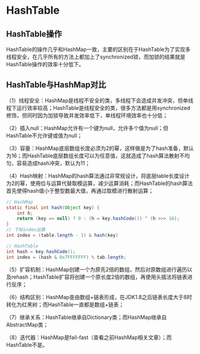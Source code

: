 # HashTable

## HashTable操作

HashTable的操作几乎和HashMap一致，主要的区别在于HashTable为了实现多线程安全，在几乎所有的方法上都加上了synchronized锁，而加锁的结果就是HashTable操作的效率十分低下。

## HashTable与HashMap对比

（1）线程安全：HashMap是线程不安全的类，多线程下会造成并发冲突，但单线程下运行效率较高；HashTable是线程安全的类，很多方法都是用synchronized修饰，但同时因为加锁导致并发效率低下，单线程环境效率也十分低；

（2）插入null：HashMap允许有一个键为null，允许多个值为null；但HashTable不允许键或值为null；

（3）容量：HashMap底层数组长度必须为2的幂，这样做是为了hash准备，默认为16；而HashTable底层数组长度可以为任意值，这就造成了hash算法散射不均匀，容易造成hash冲突，默认为11；

（4）Hash映射：HashMap的hash算法通过非常规设计，将底层table长度设计为2的幂，使用位与运算代替取模运算，减少运算消耗；而HashTable的hash算法首先使得hash值小于整型数最大值，再通过取模进行散射运算；

```java
// HashMap
static final int hash(Object key) {
    int h;
    return (key == null) ? 0 : (h = key.hashCode()) ^ (h >>> 16);
}
// 下标index运算
int index = (table.length - 1) & hash(key)

// HashTable
int hash = key.hashCode();
int index = (hash & 0x7FFFFFFF) % tab.length;
```

（5）扩容机制：HashMap创建一个为原先2倍的数组，然后对原数组进行遍历以及rehash；HashTable扩容将创建一个原长度2倍的数组，再使用头插法将链表进行反序；

（6）结构区别：HashMap是由数组+链表形成，在JDK1.8之后链表长度大于8时转化为红黑树；而HashTable一直都是数组+链表；

（7）继承关系：HashTable继承自Dictionary类；而HashMap继承自AbstractMap类；

（8）迭代器：HashMap是fail-fast（查看之前HashMap相关文章）；而HashTable不是。